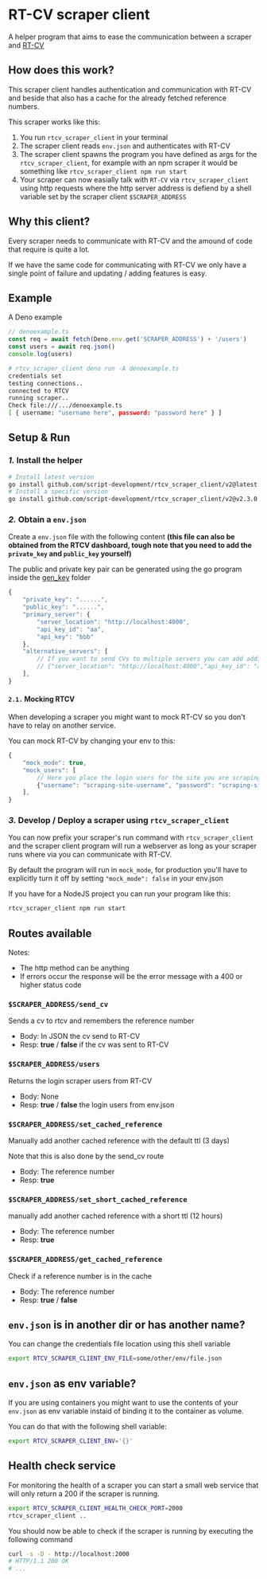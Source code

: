# RT-CV scraper client

A helper program that aims to ease the communication between a scraper and [RT-CV](https://github.com/script-development/RT-CV)

## How does this work?

This scraper client handles authentication and communication with RT-CV and beside that also has a cache for the already fetched reference numbers.

This scraper works like this:

1. You run `rtcv_scraper_client` in your terminal
2. The scraper client reads `env.json` and authenticates with RT-CV
3. The scraper client spawns the program you have defined as args for the `rtcv_scraper_client`, for example with an npm scraper it would be something like `rtcv_scraper_client npm run start`
4. Your scraper can now easially talk with `RT-CV` via `rtcv_scraper_client` using http requests where the http server address is defiend by a shell variable set by the scraper client `$SCRAPER_ADDRESS`

## Why this client?

Every scraper needs to communicate with RT-CV and the amound of code that require is quite a lot.

If we have the same code for communicating with RT-CV we only have a single point of failure and updating / adding features is easy.

## Example

A Deno example

```ts
// denoexample.ts
const req = await fetch(Deno.env.get('SCRAPER_ADDRESS') + '/users')
const users = await req.json()
console.log(users)
```

```sh
# rtcv_scraper_client deno run -A denoexample.ts
credentials set
testing connections..
connected to RTCV
running scraper..
Check file:///.../denoexample.ts
[ { username: "username here", password: "password here" } ]
```

## Setup & Run

### *1.* Install the helper

```sh
# Install latest version
go install github.com/script-development/rtcv_scraper_client/v2@latest
# Install a specific version
go install github.com/script-development/rtcv_scraper_client/v2@v2.3.0
```

### *2.* Obtain a `env.json`

Create a `env.json` file with the following content **(this file can also be obtained from the RTCV dashboard, tough note that you need to add the `private_key` and `public_key` yourself)**

The public and private key pair can be generated using the go program inside the [gen_key](./gen_key/) folder

```js
{
    "private_key": "......",
    "public_key": "......",
    "primary_server": {
        "server_location": "http://localhost:4000",
        "api_key_id": "aa",
        "api_key": "bbb"
    },
    "alternative_servers": [
        // If you want to send CVs to multiple servers you can add additional servers here
        // {"server_location": "http://localhost:4000","api_key_id": "aa","api_key": "bbb"}
    ],
}
```

#### `2.1.` Mocking RTCV

When developing a scraper you might want to mock RT-CV so you don't have to relay on another service.

You can mock RT-CV by changing your env to this:

```js
{
    "mock_mode": true,
    "mock_users": [
        // Here you place the login users for the site you are scraping that will be used as mock data
        {"username": "scraping-site-username", "password": "scraping-site-password"},
    ],
}
```

### *3.* Develop / Deploy a scraper using `rtcv_scraper_client`

You can now prefix your scraper's run command with `rtcv_scraper_client` and the scraper client program will run a webserver as long as your scraper runs where via you can communicate with RT-CV.

By default the program will run in `mock_mode`, for production you'll have to explicitly turn it off by setting `"mock_mode": false` in your env.json

If you have for a NodeJS project you can run your program like this:

```sh
rtcv_scraper_client npm run start
```

## Routes available

Notes:
- The http method can be anything
- If errors occur the response will be the error message with a 400 or higher status code

### `$SCRAPER_ADDRESS/send_cv`

Sends a cv to rtcv and remembers the reference number

- Body: In JSON the cv send to RT-CV
- Resp: **true** / **false** if the cv was sent to RT-CV

### `$SCRAPER_ADDRESS/users`

Returns the login scraper users from RT-CV

- Body: None
- Resp: **true** / **false** the login users from env.json

### `$SCRAPER_ADDRESS/set_cached_reference`

Manually add another cached reference with the default ttl (3 days)

Note that this is also done by the send_cv route

- Body: The reference number
- Resp: **true**

### `$SCRAPER_ADDRESS/set_short_cached_reference`

manually add another cached reference with a short ttl (12 hours)

- Body: The reference number
- Resp: **true**

### `$SCRAPER_ADDRESS/get_cached_reference`

Check if a reference number is in the cache

- Body: The reference number
- Resp: **true** / **false**

## `env.json` is in another dir or has another name?

You can change the credentials file location using this shell variable

```sh
export RTCV_SCRAPER_CLIENT_ENV_FILE=some/other/env/file.json
```

## `env.json` as env variable?

If you are using containers you might want to use the contents of your `env.json` as env variable instaid of binding it to the container as volume.

You can do that with the following shell variable:

```sh
export RTCV_SCRAPER_CLIENT_ENV='{}'
```

## Health check service

For monitoring the health of a scraper you can start a small web service that will only return a 200 if the scraper is running.

```sh
export RTCV_SCRAPER_CLIENT_HEALTH_CHECK_PORT=2000
rtcv_scraper_client ..
```

You should now be able to check if the scraper is running by executing the following command

```sh
curl -s -D - http://localhost:2000
# HTTP/1.1 200 OK
# ...
```
